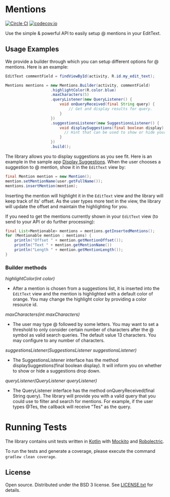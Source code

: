 # Mentions

[![Circle CI](https://circleci.com/gh/percolate/mentions.svg?style=svg&circle-token=82fa2c37e303a6d5c44baa2e64199d6b06141aaf)](https://circleci.com/gh/percolate/mentions)
[![codecov.io](http://codecov.io/github/percolate/mentions/coverage.svg?branch=master&token=U8DlJgcAzs)](http://codecov.io/github/percolate/mentions?branch=master)

Use the simple & powerful API to easily setup @ mentions in your EditText.

## Usage Examples

We provide a builder through which you can setup different options for @ mentions.
Here is an example:

```java
EditText commentField = findViewById(activity, R.id.my_edit_text);

Mentions mentions = new Mentions.Builder(activity, commentField)
                    .highlightColor(R.color.blue)
                    .maxCharacters(5)
                    .queryListener(new QueryListener() {
                        void onQueryReceived(final String query) {
                            // Get and display results for query.
                        }
                    })
                    .suggestionsListener(new SuggestionsListener() {
                        void displaySuggestions(final boolean display) {
                          // Hint that can be used to show or hide your list of @ mentions".
                        }
                    })
                    .build();
```

The library allows you to display suggestions as you see fit. Here is an example in the sample app [Display Suggestions](https://github.com/percolate/mentions/blob/master/Mentions/sample/src/main/java/com/percolate/mentions/sample/activities/MainActivity.java#L95).
When the user chooses a suggestion to @ mention, show it in the `EditText` view by:
```java
final Mention mention = new Mention();
mention.setMentionName(user.getFullName());
mentions.insertMention(mention);
```
Inserting the mention will highlight it in the `EditText` view and the library will keep track of its' offset. As the user types more text in the view, the library will update the offset and maintain the highlighting for you.

If you need to get the mentions currently shown in your `EditText` view (to send to your API or do further processing):
```java
final List<Mentionable> mentions = mentions.getInsertedMentions();
for (Mentionable mention : mentions) {
    println("Offset " + mention.getMentionOffset());
    println("Text " + mention.getMentionName())
    println("Length " + mention.getMentionLength());
}

```

### Builder methods

*highlightColor(int color)*

- After a mention is chosen from a suggestions list, it is inserted into the
  `EditText` view and the mention is highlighted with a default color of orange.
  You may change the highlight color by providing a color resource id.

*maxCharacters(int maxCharacters)*

- The user may type @ followed by some letters. You may want to set a threshold to
only consider certain number of characters after the @ symbol as valid search
queries. The default value 13 characters. You may configure to any number
of characters.

*suggestionsListener(SuggestionsListener suggestionsListener)*

- The SuggestionsListener interface has the method displaySuggestions(final boolean display).
It will inform you on whether to show or hide a suggestions drop down.

*queryListener(QueryListener queryListener)*

- The QueryListener interface has the method onQueryReceived(final String query). The library
will provide you with a valid query that you could use to filter and search for mentions. For example, if the user
types @Tes, the callback will receive "Tes" as the query.

# Running Tests
The library contains unit tests written in [Kotlin](https://kotlinlang.org/) with [Mockito](http://mockito.org/) and
[Robolectric](http://robolectric.org/).

To run the tests and generate a coverage, please execute the command
```gradlew clean coverage```.

## License

Open source.  Distributed under the BSD 3 license.  See [LICENSE.txt](https://github.com/percolate/mentions/blob/master/LICENSE.txt) for details.

